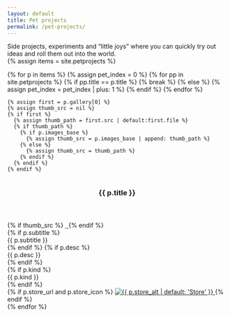 ```yaml
---
layout: default
title: Pet projects
permalink: /pet-projects/
---
```

<!-- краткое описание раздела, как «лейбл кейса», но только текст -->
<div class="pet-meta">
  <div class="case-summary2">
    Side projects, experiments and&nbsp;&ldquo;little joys&rdquo; where you&nbsp;can quickly try&nbsp;out ideas and&nbsp;roll them out into&nbsp;the&nbsp;world.
  </div>
</div>

<div class="pp-grid">
  {% assign items = site.petprojects %}

  {% for p in items %}
    {% assign pet_index = 0 %}
    {% for pp in site.petprojects %}
      {% if pp.title == p.title %}
        {% break %}
      {% else %}
        {% assign pet_index = pet_index | plus: 1 %}
      {% endif %}
    {% endfor %}

    {% assign first = p.gallery[0] %}
    {% assign thumb_src = nil %}
    {% if first %}
      {% assign thumb_path = first.src | default:first.file %}
      {% if thumb_path %}
        {% if p.images_base %}
          {% assign thumb_src = p.images_base | append: thumb_path %}
        {% else %}
          {% assign thumb_src = thumb_path %}
        {% endif %}
      {% endif %}
    {% endif %}

  <article class="pp-card">
    <!-- Шапка -->
    <header class="pp-header">
      <img class="pp-icon" src="{{ site.baseurl }}{{ p.icon }}" alt="">
      <h3 class="pp-title">{{ p.title }}</h3>
    </header>
    <!-- Тело: слева медиа, справа текст + футер, приклеенный к низу -->
    <div class="pp-body">
      <div class="pp-media">
        {% if thumb_src %}
          <a class="pp-media-link"
             href="javascript:void(0)"
             onclick="openPetGallery({{ pet_index }}, 0)"
             aria-label="Open gallery">
            <img class="lazy-img"
     decoding="async"
     data-src="{{ site.baseurl }}{{ thumb_src }}"
     alt="">
            <noscript>
              <img src="{{ site.baseurl }}{{ thumb_src }}" alt="">
            </noscript>
          </a>
        {% endif %}
      </div>
      <div class="pp-side">
        <div class="pp-text">
          {% if p.subtitle %}<div class="pp-subtitle">{{ p.subtitle }}</div>{% endif %}
          {% if p.desc %}<div class="pp-desc">{{ p.desc }}</div>{% endif %}
        </div>
       <div class="pp-footer">
  {% if p.kind %}<div class="pp-kind">{{ p.kind }}</div>{% endif %}
  <div class="pp-links">
    {% if p.store_url and p.store_icon %}
      <a class="pp-store" href="{{ p.store_url }}" target="_blank" rel="noopener">
        <img src="{{ p.store_icon | prepend: site.baseurl }}" alt="{{ p.store_alt | default: 'Store' }}">
      </a>
    {% endif %}
  </div>
</div>
      </div>
    </div>
  </article>
  {% endfor %}
</div>
<!-- используем общий lightbox из default.html -->
<div id="lightbox" class="lightbox" style="display:none;">
  <div class="lightbox-bg" onclick="closeLightbox()"></div>
  <div class="lightbox-content">
    <button class="lightbox-close" onclick="closeLightbox()" aria-label="Close">
      <img src="{{ site.baseurl }}/ui/lightbox_close.svg" width="36" height="36" alt="Close">
    </button>
        <button class="lightbox-arrow left" onclick="lightboxPrev()" aria-label="Previous">
      <img src="{{ site.baseurl }}/ui/lightbox_arrow_left.svg" width="36" height="36" alt="Prev">
    </button>
    <div class="lightbox-stage">
      <img id="lightbox-img" class="lightbox-img" src="">
      {% include lightbox_loader.html %}
    </div>
    <button class="lightbox-arrow right" onclick="lightboxNext()" aria-label="Next">
      <img src="{{ site.baseurl }}/ui/lightbox_arrow_right.svg" width="36" height="36" alt="Next">
    </button>
    <div id="lightbox-caption" class="lightbox-caption"></div>
    <div id="lightbox-thumbs" class="lightbox-thumbs-wrap" aria-label="Gallery thumbnails"></div>
  </div>
</div>
